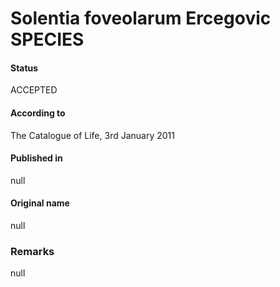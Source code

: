 # Solentia foveolarum Ercegovic SPECIES

#### Status
ACCEPTED

#### According to
The Catalogue of Life, 3rd January 2011

#### Published in
null

#### Original name
null

### Remarks
null